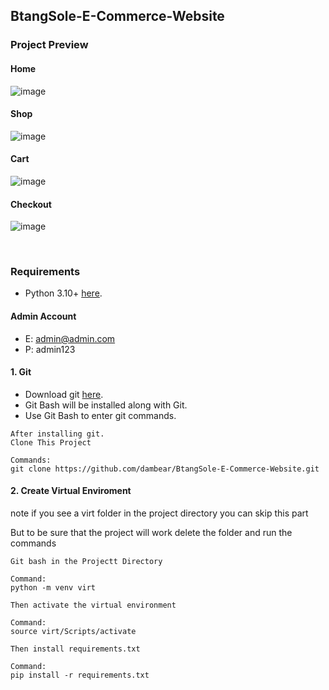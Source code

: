 ## BtangSole-E-Commerce-Website

### Project Preview

#### Home
![image](https://user-images.githubusercontent.com/113430873/205492827-196a1783-1d15-45e7-a985-d83bd423f782.png)

#### Shop
![image](https://user-images.githubusercontent.com/113430873/205492837-e019b5b8-31f6-4408-8ae0-0fea77d38c03.png)

#### Cart
![image](https://user-images.githubusercontent.com/113430873/205492842-a3c0751a-8af3-4433-8ec0-fd1136dfed86.png)

#### Checkout
![image](https://user-images.githubusercontent.com/113430873/205492925-a9dc80cb-40ac-43e4-982f-b198710eb3e6.png)

<br>

### Requirements

- Python 3.10+ [here](https://www.python.org/downloads/).

#### Admin Account
- E: admin@admin.com
- P: admin123

#### 1. Git

- Download git [here](https://git-scm.com/downloads).
- Git Bash will be installed along with Git.
- Use Git Bash to enter git commands.

```
After installing git.
Clone This Project

Commands:
git clone https://github.com/dambear/BtangSole-E-Commerce-Website.git

```

#### 2. Create Virtual Enviroment

note if you see a virt folder in the project directory you can skip this part

But to be sure that the project will work delete the folder and run the commands

```
Git bash in the Projectt Directory

Command:
python -m venv virt

Then activate the virtual environment

Command:
source virt/Scripts/activate

Then install requirements.txt

Command:
pip install -r requirements.txt
```

